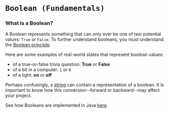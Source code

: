 # `Boolean (Fundamentals)`
### What is a Boolean?
A Boolean represents something that can only ever be one of two potential values: `True` or `False`.
To further understand booleans, you must understand the [Boolean principle]().

Here are some examples of real-world states that represent boolean values:
* of a true-or-false trivia question: **True** or **False**
* of a bit in a computer: `1` or `0`
* of a light: **on** or **off**

Perhaps confusingly, a [string](./STRING.md) can contain a representation of a boolean.
It is important to know how this conversion--forward or backward--may affect your project.

See how Booleans are implemented in Java [here](../implementation/BOOLEAN.md).
